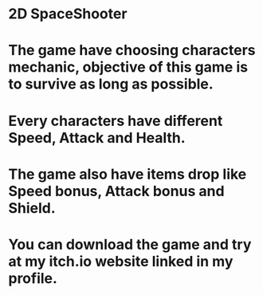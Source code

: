# 2D SpaceShooter
# The game have choosing characters mechanic, objective of this game is to survive as long as possible.
# Every characters have different Speed, Attack and Health.
# The game also have items drop like Speed bonus, Attack bonus and Shield.
# You can download the game and try at my itch.io website linked in my profile.
